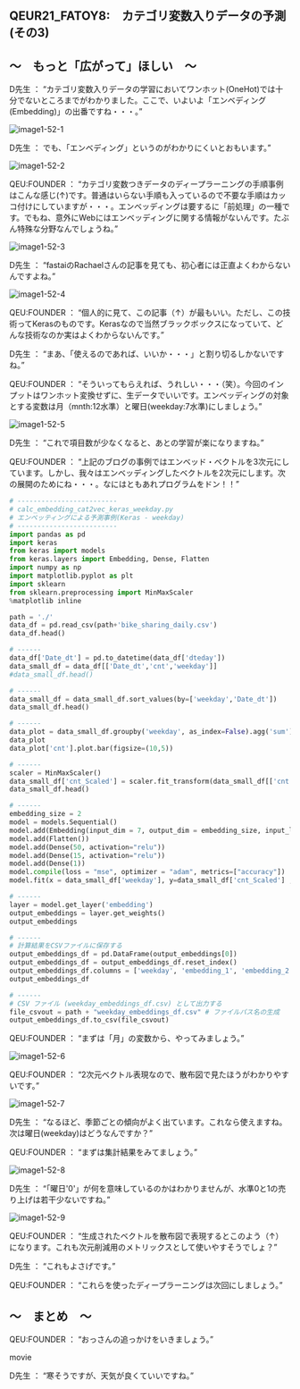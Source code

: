## QEUR21_FATOY8:　カテゴリ変数入りデータの予測 (その3)

## ～　もっと「広がって」ほしい　～

D先生 ： “カテゴリ変数入りデータの学習においてワンホット(OneHot)では十分でないところまでがわかりました。ここで、いよいよ「エンベディング(Embedding)」の出番ですね・・・。”

![image1-52-1](https://yaber1965.github.io/images/image1-52-1.jpg)

D先生 ： でも、「エンベディング」というのがわかりにくいとおもいます。”

![image1-52-2](https://yaber1965.github.io/images/image1-52-2.jpg)

QEU:FOUNDER ： “カテゴリ変数つきデータのディープラーニングの手順事例はこんな感じ(↑)です。普通はいらない手順も入っているので不要な手順はカッコ付けにしていますが・・・。エンベッディングは要するに「前処理」の一種です。でもね、意外にWebにはエンベッディングに関する情報がないんです。たぶん特殊な分野なんでしょうね。”

![image1-52-3](https://yaber1965.github.io/images/image1-52-3.jpg)

D先生 ： “fastaiのRachaelさんの記事を見ても、初心者には正直よくわからないんですよね。”

![image1-52-4](https://yaber1965.github.io/images/image1-52-4.jpg)

QEU:FOUNDER ： “個人的に見て、この記事（↑）が最もいい。ただし、この技術ってKerasのものです。Kerasなので当然ブラックボックスになっていて、どんな技術なのか実はよくわからないんです。”

D先生 ： “まあ、「使えるのであれば、いいか・・・」と割り切るしかないですね。”

QEU:FOUNDER ： “そういってもらえれば、うれしい・・・（笑）。今回のインプットはワンホット変換せずに、生データでいいです。エンベッディングの対象とする変数は月（mnth:12水準）と曜日(weekday:7水準)にしましょう。”

![image1-52-5](https://yaber1965.github.io/images/image1-52-5.jpg)

D先生 ： “これで項目数が少なくなると、あとの学習が楽になりますね。”

QEU:FOUNDER ： “上記のブログの事例ではエンベッド・ベクトルを3次元にしています。しかし、我々はエンベッディングしたベクトルを2次元にします。次の展開のためにね・・・。なにはともあれプログラムをドン！！”

```python
# -------------------------
# calc_embedding_cat2vec_keras_weekday.py
# エンベッティングによる予測事例(Keras - weekday)
# -------------------------
import pandas as pd
import keras
from keras import models
from keras.layers import Embedding, Dense, Flatten
import numpy as np
import matplotlib.pyplot as plt
import sklearn
from sklearn.preprocessing import MinMaxScaler
%matplotlib inline 

path = './'
data_df = pd.read_csv(path+'bike_sharing_daily.csv')
data_df.head()

# ------
data_df['Date_dt'] = pd.to_datetime(data_df['dteday'])
data_small_df = data_df[['Date_dt','cnt','weekday']]
#data_small_df.head() 

# ------
data_small_df = data_small_df.sort_values(by=['weekday','Date_dt'])
data_small_df.head()

# ------
data_plot = data_small_df.groupby('weekday', as_index=False).agg('sum')[['weekday','cnt']]
data_plot
data_plot['cnt'].plot.bar(figsize=(10,5))

# ------
scaler = MinMaxScaler()
data_small_df['cnt_Scaled'] = scaler.fit_transform(data_small_df[['cnt']])
data_small_df.head()

# ------
embedding_size = 2
model = models.Sequential()
model.add(Embedding(input_dim = 7, output_dim = embedding_size, input_length = 1, name="embedding"))
model.add(Flatten())
model.add(Dense(50, activation="relu"))
model.add(Dense(15, activation="relu"))
model.add(Dense(1))
model.compile(loss = "mse", optimizer = "adam", metrics=["accuracy"])
model.fit(x = data_small_df['weekday'], y=data_small_df['cnt_Scaled'] , epochs = 50, batch_size = 4)

# ------
layer = model.get_layer('embedding')
output_embeddings = layer.get_weights()
output_embeddings

# ------
# 計算結果をCSVファイルに保存する
output_embeddings_df = pd.DataFrame(output_embeddings[0])
output_embeddings_df = output_embeddings_df.reset_index()
output_embeddings_df.columns = ['weekday', 'embedding_1', 'embedding_2']
output_embeddings_df

# ------
# CSV ファイル (weekday_embeddings_df.csv) として出力する
file_csvout = path + "weekday_embeddings_df.csv" # ファイルパス名の生成
output_embeddings_df.to_csv(file_csvout)

```

QEU:FOUNDER ： “まずは「月」の変数から、やってみましょう。”

![image1-52-6](https://yaber1965.github.io/images/image1-52-6.jpg)

QEU:FOUNDER ： “2次元ベクトル表現なので、散布図で見たほうがわかりやすいです。”

![image1-52-7](https://yaber1965.github.io/images/image1-52-7.jpg)

D先生 ： “なるほど、季節ごとの傾向がよく出ています。これなら使えますね。次は曜日(weekday)はどうなんですか？”

QEU:FOUNDER ： “まずは集計結果をみてましょう。”

![image1-52-8](https://yaber1965.github.io/images/image1-52-8.jpg)

D先生 ： “「曜日'0'」が何を意味しているのかはわかりませんが、水準0と1の売り上げは若干少ないですね。”

![image1-52-9](https://yaber1965.github.io/images/image1-52-9.jpg)

QEU:FOUNDER ： “生成されたベクトルを散布図で表現するとこのよう（↑）になります。これも次元削減用のメトリックスとして使いやすそうでしょ？”

D先生 ： “これもよさげです。”

QEU:FOUNDER ： “これらを使ったディープラーニングは次回にしましょう。”


## ～　まとめ　～

QEU:FOUNDER ： “おっさんの追っかけをいきましょう。”

movie

D先生 ： “寒そうですが、天気が良くていいですね。”


